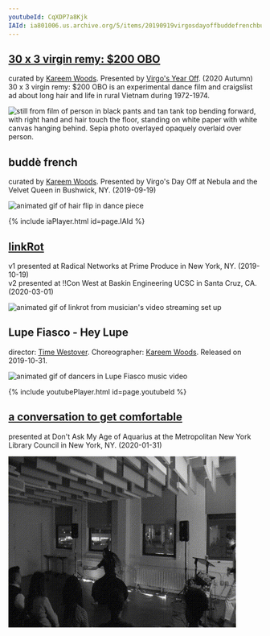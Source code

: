 ```yaml
---
youtubeId: CqXDP7a8Kjk
IAId: ia801006.us.archive.org/5/items/20190919virgosdayoffbuddefrenchbushwickfilmedbyartifact/20190919_virgosDayOff_buddeFrench_Bushwick_filmedByArtifact.mp4
---
```

## <a href="{{site.baseurl}}/2020/09/30/30x3.html">30 x 3 virgin remy: $200 OBO</a>

curated by [Kareem Woods](https://www.instagram.com/andrekwoods/). Presented by [Virgo's Year Off](https://vimeo.com/472306291). (2020 Autumn)
30 x 3 virgin remy: $200 OBO is an experimental dance film and craigslist ad about long hair and life in rural Vietnam during 1972-1974.

<img src="{{base}}/assets/lostArchive_02.png" alt="still from film of person in black pants and tan tank top bending forward, with right hand and hair touch the floor, standing on white paper with white canvas hanging behind. Sepia photo overlayed opaquely overlaid over person." height="340">

## buddè french

curated by [Kareem Woods](https://www.instagram.com/andrekwoods/). Presented by Virgo's Day Off at Nebula and the Velvet Queen in Bushwick, NY. (2019-09-19)

<img src="{{site.baseurl}}/assets/virgosDay-slow-bw.gif" alt="animated gif of hair flip in dance piece" height="140">   

{% include iaPlayer.html id=page.IAId %}


## <a href="{{sit.baseurl}}/2020/03/14/linkrot.html">linkRot</a>

v1 presented at Radical Networks at Prime Produce in New York, NY. (2019-10-19)<br />v2 presented at !!Con West at Baskin Engineering UCSC in Santa Cruz, CA. (2020-03-01)

<img src="{{site.baseurl}}/assets/linkrotBang-short-bw.gif" alt="animated gif of linkrot from musician's video streaming set up" height="340">


## Lupe Fiasco - Hey Lupe

director: [Time Westover](http://westovercam.com/). Choreographer: [Kareem Woods](https://www.instagram.com/andrekwoods/). Released on 2019-10-31.

<img src="{{site.baseurl}}/assets/lupe-short-bw.gif" alt="animated gif of dancers in Lupe Fiasco music video" height="140">   

{% include youtubePlayer.html id=page.youtubeId %}


## <a href="{{sit.baseful}}/2020/02/14/age-of-aquarius-nyc.html">a conversation to get comfortable</a>

presented at Don't Ask My Age of Aquarius at the Metropolitan New York Library Council in New York, NY. (2020-01-31)

<img src="/assets/aqua-short-bw.gif" alt="animated gif of dancer and musician performing with audience watching" height="340" />
